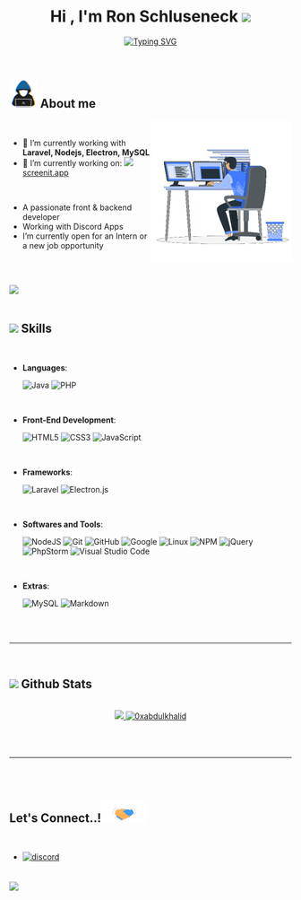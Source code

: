 
<h1 align="center"><b>Hi , I'm Ron Schluseneck </b><img src="https://media.giphy.com/media/hvRJCLFzcasrR4ia7z/giphy.gif" width="35"></h1>
<!--  -->
<p align="center">
<a href="https://git.io/typing-svg"><img src="https://readme-typing-svg.herokuapp.com?font=Fira+Code&size=25&pause=1000&center=true&vCenter=true&random=false&width=600&lines=Ron+Schluseneck;Working+on+screenit.app;Image+Sharing+and+Cloud+Storage+Solution;+Active+Learner%2FResearcher;Love+to+learn+new+stuff..+%3C3" alt="Typing SVG" /></a>
</p>


<br>



	
## <picture><img src = "https://github.com/0xAbdulKhalid/0xAbdulKhalid/raw/main/assets/mdImages/about_me.gif" width = 50px></picture> **About me**

<picture> <img align="right" src="https://github.com/0xAbdulKhalid/0xAbdulKhalid/raw/main/assets/mdImages/Right_Side.gif" width = 250px></picture>

<br>

- 🔭 I’m currently working with **Laravel, Nodejs, Electron, MySQL**
- 📝 I’m currently working on: <img src="https://cdn.screenit.app/branding/icons/screenit_icon_white_red.png" width="20"> <a href="https://screenit.app">screenit.app</a>

<br>

- A passionate front & backend developer
- Working with Discord Apps
- I’m currently open for an Intern or a new job opportunity

<br><br>

<img src="https://user-images.githubusercontent.com/73097560/115834477-dbab4500-a447-11eb-908a-139a6edaec5c.gif"><br><br>

## <img src="https://media2.giphy.com/media/QssGEmpkyEOhBCb7e1/giphy.gif?cid=ecf05e47a0n3gi1bfqntqmob8g9aid1oyj2wr3ds3mg700bl&rid=giphy.gif" width ="25"><b> Skills</b>
<br>

<p align="center">

- **Languages**:
    
   ![Java](https://img.shields.io/badge/java-%23ED8B00.svg?style=for-the-badge&logo=openjdk&logoColor=white)
   ![PHP](https://img.shields.io/badge/php-%23777BB4.svg?style=for-the-badge&logo=php&logoColor=white)

<br>   
    
- **Front-End Development**:

   ![HTML5](https://img.shields.io/badge/HTML5%20-%23E34F26.svg?style=for-the-badge&logo=html5&logoColor=white)
   ![CSS3](https://img.shields.io/badge/CSS%20-%231572B6.svg?style=for-the-badge&logo=css3&logoColor=white)
   ![JavaScript](https://img.shields.io/badge/JavaScript%20-%23F7DF1E.svg?style=for-the-badge&logo=javascript&logoColor=black)

<br>

- **Frameworks**:

    ![Laravel](https://img.shields.io/badge/laravel-%23FF2D20.svg?style=for-the-badge&logo=laravel&logoColor=white)
    ![Electron.js](https://img.shields.io/badge/Electron-191970?style=for-the-badge&logo=Electron&logoColor=white)

<br>

- **Softwares and Tools**:

    ![NodeJS](https://img.shields.io/badge/node.js-6DA55F?style=for-the-badge&logo=node.js&logoColor=white)
    ![Git](https://img.shields.io/badge/git-%23F05033.svg?style=for-the-badge&logo=git&logoColor=white)
    ![GitHub](https://img.shields.io/badge/github-%23121011.svg?style=for-the-badge&logo=github&logoColor=white)
    ![Google](https://img.shields.io/badge/google-%234285F4.svg?style=for-the-badge&logo=google&logoColor=white)
    ![Linux](https://img.shields.io/badge/Linux-FCC624?style=for-the-badge&logo=linux&logoColor=black)
    ![NPM](https://img.shields.io/badge/NPM-%23CB3837.svg?style=for-the-badge&logo=npm&logoColor=white)
    ![jQuery](https://img.shields.io/badge/jquery-%230769AD.svg?style=for-the-badge&logo=jquery&logoColor=white)
    ![PhpStorm](https://img.shields.io/badge/phpstorm-143?style=for-the-badge&logo=phpstorm&logoColor=black&color=black&labelColor=darkorchid)
    ![Visual Studio Code](https://img.shields.io/badge/Visual%20Studio%20Code-0078d7.svg?style=for-the-badge&logo=visual-studio-code&logoColor=white)

<br>

- **Extras**:

    ![MySQL](https://img.shields.io/badge/mysql-4479A1.svg?style=for-the-badge&logo=mysql&logoColor=white)
    ![Markdown](https://img.shields.io/badge/markdown-%23000000.svg?style=for-the-badge&logo=markdown&logoColor=white)   


</p>

<br>
<br>

-----

<br>


## <img src="https://media.giphy.com/media/iY8CRBdQXODJSCERIr/giphy.gif" width="35"><b> Github Stats </b>
<br>

<div align="center">

<a href="https://github.com/nastyoof/">
  <img src="https://github-readme-stats.vercel.app/api?username=nastyoof&include_all_commits=true&count_private=true&show_icons=true&line_height=20&title_color=7A7ADB&icon_color=2234AE&text_color=D3D3D3&bg_color=0,000000,130F40" width="450"/>
  <img src="https://github-readme-stats.vercel.app/api/top-langs?username=nastyoof&show_icons=true&locale=en&layout=compact&line_height=20&title_color=7A7ADB&icon_color=2234AE&text_color=D3D3D3&bg_color=0,000000,130F40" width="375"  alt="0xabdulkhalid"/>

</a>
</div>

<br>
<br>
<br>

-----

<br>
<br>

## <b> Let's Connect..!</b><img src="https://github.com/0xAbdulKhalid/0xAbdulKhalid/raw/main/assets/mdImages/handshake.gif" width ="80">
<br>
<div align='left'>

<ul>

<li>
<a href="https://discord.com/users/538115793552932877" target="_blank">
<img src="https://img.shields.io/badge/Discord-%235865F2.svg?style=for-the-badge&logo=discord&logoColor=white" alt=discord style="margin-bottom: 5px;"/>
</a>
</li>
	
</ul>
</div>

<br>
<img src="https://user-images.githubusercontent.com/73097560/115834477-dbab4500-a447-11eb-908a-139a6edaec5c.gif">
<br>
<br>
<br>


<!--
**NastyOOF/NastyOOF** is a ✨ _special_ ✨ repository because its `README.md` (this file) appears on your GitHub profile.
